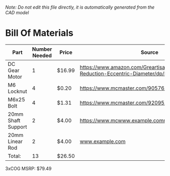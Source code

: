 ###### Note: Do not edit this file directly, it is automatically generated from the CAD model 
# Bill Of Materials 
 |Part|Number Needed|Price|Source| 
 |----|----------|-----|-----|
|DC Gear Motor|1|$16.99|https://www.amazon.com/Greartisan-Electric-Reduction-Eccentric-Diameter/dp/B0745YDSJS|
|M6 Locknut|4|$0.20|https://www.mcmaster.com/90576A115|
|M6x25 Bolt|4|$1.31|https://www.mcmaster.com/92095A242|
|20mm Shaft Support|2|$4.00|https://www.mcwww.example.commaster.com/62645k42|
|20mm Linear Rod|2|$4.00|www.example.com|
|Total: |13|$26.50| |

 3xCOG MSRP: $79.49